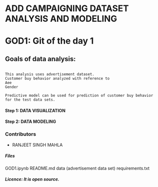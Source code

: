 # ADD CAMPAIGNING DATASET ANALYSIS AND MODELING
# GOD1: Git of the day 1

## Goals of data analysis:  

``` 

This analysis uses advertisement dataset.
Customer buy behavior analyzed with reference to 
Aee
Gender

Predictive model can be used for prediction of customer buy behavior for the test data sets. 

``` 

#### Step 1: DATA VISUALIZATION  
#### Step 2: DATA MODELING



### Contributors
- RANJEET SINGH MAHLA








##### Files
GOD1.ipynb
README.md
data (advertisement data set)
requirements.txt



##### Licence: It is open source. 
